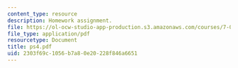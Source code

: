 ```yaml
---
content_type: resource
description: Homework assignment.
file: https://ol-ocw-studio-app-production.s3.amazonaws.com/courses/7-012-introduction-to-biology-fall-2004/2303f69c1056b7a80e20228f846a6651_ps4.pdf
file_type: application/pdf
resourcetype: Document
title: ps4.pdf
uid: 2303f69c-1056-b7a8-0e20-228f846a6651
---
```

